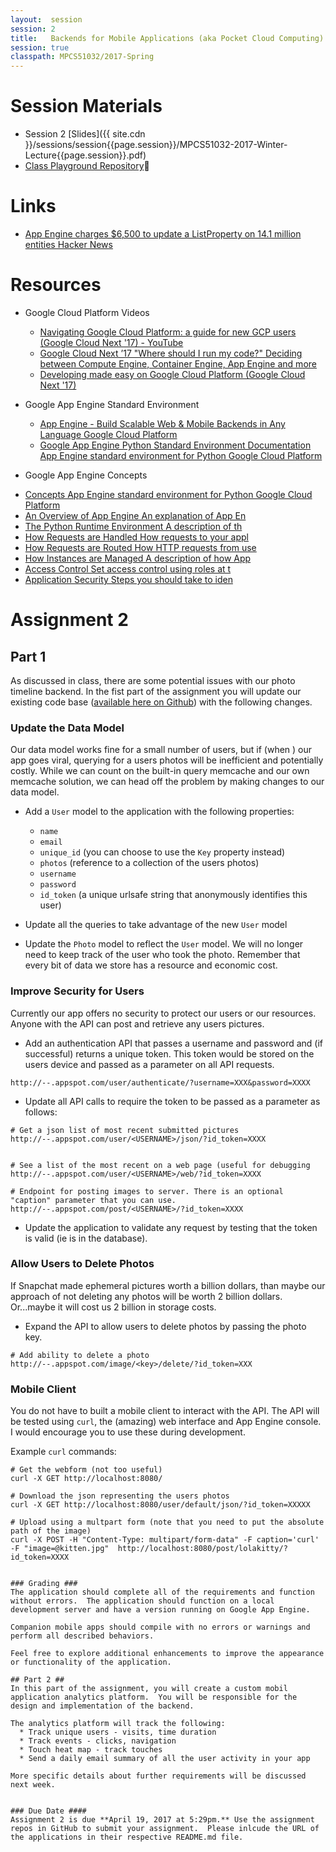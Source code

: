 ```yaml
---
layout:  session
session: 2
title:   Backends for Mobile Applications (aka Pocket Cloud Computing)
session: true
classpath: MPCS51032/2017-Spring
---
```


Session Materials
=================
* Session 2 [Slides]({{ site.cdn }}/sessions/session{{page.session}}/MPCS51032-2017-Winter-Lecture{{page.session}}.pdf)
* [Class Playground Repository]({{site.playground}})

Links
=====
* [App Engine charges $6,500 to update a ListProperty on 14.1 million entities  Hacker News](https://news.ycombinator.com/item?id=3431132)


Resources
=========
* Google Cloud Platform Videos
  - [Navigating Google Cloud Platform: a guide for new GCP users (Google Cloud Next '17) - YouTube](https://www.youtube.com/watch?v=5NQHi_zDGy0&t=2641s&list=PLIivdWyY5sqI8RuUibiH8sMb1ExIw0lAR&index=17)
  - [Google Cloud Next ’17  "Where should I run my code?" Deciding between Compute Engine, Container Engine, App Engine and more ](https://cloudnext.withgoogle.com/schedule#target=where-should-i-run-my-code-deciding-between-compute-engine-container-engine-app-engine-and-more-91e716a3-813e-43c9-a513-27d3365a449b)
  - [Developing made easy on Google Cloud Platform (Google Cloud Next '17)](https://www.youtube.com/watch?v=ykzCUFwHppI&t=16s&list=PLIivdWyY5sqI8RuUibiH8sMb1ExIw0lAR&index=119)

* Google App Engine Standard Environment
  - [App Engine - Build Scalable Web & Mobile Backends in Any Language     Google Cloud Platform](https://cloud.google.com/appengine/)
  - [Google App Engine Python Standard Environment Documentation     App Engine standard environment for Python    Google Cloud Platform](https://cloud.google.com/appengine/docs/standard/python/)

* Google App Engine Concepts
- [Concepts     App Engine standard environment for Python     Google Cloud Platform](https://cloud.google.com/appengine/docs/standard/python/concepts)
 - [An Overview of App Engine An explanation of App En](https://cloud.google.com/appengine/docs/standard/python/an-overview-of-app-engine)
 - [The Python Runtime Environment A description of th](https://cloud.google.com/appengine/docs/standard/python/runtime)
 - [How Requests are Handled How requests to your appl](https://cloud.google.com/appengine/docs/standard/python/how-requests-are-handled)
 - [How Requests are Routed How HTTP requests from use](https://cloud.google.com/appengine/docs/standard/python/how-requests-are-routed)
 - [How Instances are Managed A description of how App](https://cloud.google.com/appengine/docs/standard/python/how-instances-are-managed)
 - [Access Control Set access control using roles at t](https://cloud.google.com/appengine/docs/standard/python/access-control)
 - [Application Security Steps you should take to iden](https://cloud.google.com/appengine/docs/standard/python/application-security)


Assignment 2
============

## Part 1 ##
As discussed in class, there are some potential issues with our photo timeline backend. In the fist part of the assignment you will update our existing code base ([available here on Github](https://github.com/uchicago-cloud/uchicago-cloud-photo-timeline)) with the following changes.

### Update the Data Model ###
Our data model works fine for a small number of users, but if (when ) our app goes viral, querying for a users photos will be inefficient and potentially costly.  While we can count on the built-in query memcache and our own memcache solution, we can head off the problem by making changes to our data model.

* Add a `User` model to the application with the following properties:
  - `name`
  - `email`
  - `unique_id` (you can choose to use the `Key` property instead)
  - `photos` (reference to a collection of the users photos)
  - `username`
  - `password`
  - `id_token` (a unique urlsafe string that anonymously identifies this user)

* Update all the queries to take advantage of the new `User` model

* Update the `Photo` model to reflect the `User` model.  We will no longer need to keep track of the user who took the photo.  Remember that every bit of data we store has a resource and economic cost.

### Improve Security for Users ###
Currently our app offers no security to protect our users or our resources.  Anyone with the API can post and retrieve any users pictures.  

* Add an authentication API that passes a username and password and (if successful) returns a unique token. This token would be stored on the users device and passed as a parameter on all API requests.

```
http://--.appspot.com/user/authenticate/?username=XXX&password=XXXX
```

* Update all API calls to require the token to be passed as a parameter as follows:

```
# Get a json list of most recent submitted pictures
http://--.appspot.com/user/<USERNAME>/json/?id_token=XXXX


# See a list of the most recent on a web page (useful for debugging
http://--.appspot.com/user/<USERNAME>/web/?id_token=XXXX

# Endpoint for posting images to server. There is an optional "caption" parameter that you can use.
http://--.appspot.com/post/<USERNAME>/?id_token=XXXX
```

* Update the application to validate any request by testing that the token is valid (ie is in the database).

### Allow Users to Delete Photos ###
If Snapchat made ephemeral pictures worth a billion dollars, than maybe our approach of not deleting any photos will be worth 2 billion dollars.  Or...maybe it will cost us 2 billion in storage costs.  

* Expand the API to allow users to delete photos by passing the photo key.
```
# Add ability to delete a photo
http://--.appspot.com/image/<key>/delete/?id_token=XXX
```

### Mobile Client ###
You do not have to built a mobile client to interact with the API.   The API will be tested using `curl`, the (amazing) web interface and App Engine console.  I would encourage you to use these during development.  

Example `curl` commands:
```
# Get the webform (not too useful)
curl -X GET http://localhost:8080/

# Download the json representing the users photos
curl -X GET http://localhost:8080/user/default/json/?id_token=XXXXX

# Upload using a multpart form (note that you need to put the absolute path of the image)
curl -X POST -H "Content-Type: multipart/form-data" -F caption='curl' -F "image=@kitten.jpg"  http://localhost:8080/post/lolakitty/?id_token=XXXX


### Grading ###
The application should complete all of the requirements and function without errors.  The application should function on a local development server and have a version running on Google App Engine.  

Companion mobile apps should compile with no errors or warnings and perform all described behaviors.

Feel free to explore additional enhancements to improve the appearance or functionality of the application.

## Part 2 ##
In this part of the assignment, you will create a custom mobil application analytics platform.  You will be responsible for the design and implementation of the backend.

The analytics platform will track the following:
  * Track unique users - visits, time duration
  * Track events - clicks, navigation
  * Touch heat map - track touches
  * Send a daily email summary of all the user activity in your app

More specific details about further requirements will be discussed next week.


### Due Date ####
Assignment 2 is due **April 19, 2017 at 5:29pm.** Use the assignment repos in GitHub to submit your assignment.  Please inlcude the URL of the applications in their respective README.md file.
